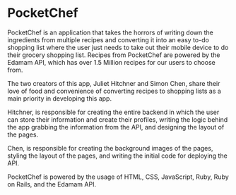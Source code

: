 # PocketChef

PocketChef is an application that takes the horrors of writing down the ingredients from multiple recipes and converting it into an easy to-do shopping list where the user just needs to take out their mobile device to do their grocery shopping list. Recipes from PocketChef are powered by the Edamam API, which has over 1.5 Million recipes for our users to choose from.

The two creators of this app, Juliet Hitchner and Simon Chen, share their love of food and convenience of converting recipes to shopping lists as a main priority in developing this app.

Hitchner, is responsible for creating the entire backend in which the user can store their information and create their profiles, writing the logic behind the app grabbing the information from the API, and designing the layout of the pages.

Chen, is responsible for creating the background images of the pages, styling the layout of the pages, and writing the initial code for deploying the API.

PocketChef is powered by the usage of HTML, CSS, JavaScript, Ruby, Ruby on Rails, and the Edamam API. 
